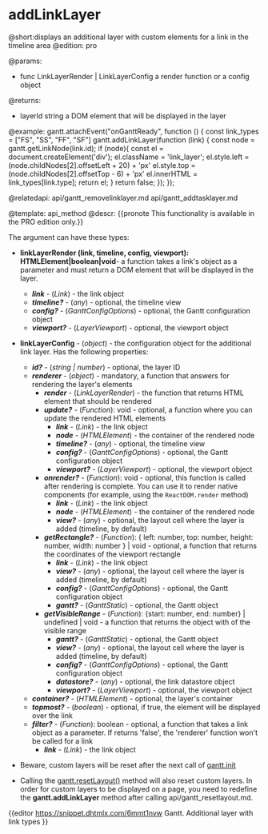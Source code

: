 addLinkLayer
=============

@short:displays an additional layer with custom elements for a link in the timeline area
@edition: pro

@params:
- func		LinkLayerRender | LinkLayerConfig		a render function or a config object 

@returns:
- layerId	string		a DOM element that will be displayed in the layer


@example:
gantt.attachEvent("onGanttReady", function () {
    const link_types = ["FS", "SS", "FF", "SF"]
    gantt.addLinkLayer(function (link) {
        const node = gantt.getLinkNode(link.id);
        if (node){
            const el = document.createElement('div');
            el.className = 'link_layer';
            el.style.left = (node.childNodes[2].offsetLeft + 20) + 'px'
            el.style.top = (node.childNodes[2].offsetTop - 6) + 'px'
            el.innerHTML = link_types[link.type];
            return el;
        }
        return false;
    });
});


@relatedapi:
  api/gantt_removelinklayer.md
  api/gantt_addtasklayer.md

	
@template:	api_method
@descr:
{{pronote This functionality is available in the PRO edition only.}}

The argument can have these types:

- <span class=submethod>**linkLayerRender (link, timeline, config, viewport): HTMLElement|boolean|void**</span>- a function takes a link's object as a parameter and must return a DOM element that will be displayed in the layer.
    - **_link_** - (*Link*) - the link object
    - **_timeline?_** - (*any*) - optional, the timeline view
    - **_config?_** - (*GanttConfigOptions*) - optional, the Gantt configuration object
    - **_viewport?_** - (*LayerViewport*) - optional, the viewport object


- <span class=subproperty>**linkLayerConfig**</span> - (*object*) - the configuration object for the additional link layer. Has the following properties:
    - **_id?_** - (*string | number*) - optional, the layer ID
    - **_renderer_** - (*object*) - mandatory, a function that answers for rendering the layer's elements
        - **_render_** - (*LinkLayerRender*) - the function that returns HTML element that should be rendered
        - **_update?_** - (*Function*): void - optional, a function where you can update the rendered HTML elements
            - **_link_** - (*Link*) - the link object
            - **_node_** - (*HTMLElement*) - the container of the rendered node
            - **_timeline?_** - (*any*) - optional, the timeline view
            - **_config?_** - (*GanttConfigOptions*) - optional, the Gantt configuration object
            - **_viewport?_** - (*LayerViewport*) - optional, the viewport object
        - **_onrender?_** - (*Function*): void - optional, this function is called after rendering is complete. You can use it to render native components (for example, using the `ReactDOM.render` method)
            - **_link_** - (*Link*) - the link object
            - **_node_** - (*HTMLElement*) - the container of the rendered node
            - **_view?_** - (*any*) - optional, the layout cell where the layer is added (timeline, by default)
        - **_getRectangle?_** - (*Function*): { left: number, top: number, height: number, width: number } | void - optional, a function that returns the coordinates of the viewport rectangle
            - **_link_** - (*Link*) - the link object
            - **_view?_** - (*any*) - optional, the layout cell where the layer is added (timeline, by default)
            - **_config?_** - (*GanttConfigOptions*) - optional, the Gantt configuration object
            - **_gantt?_** - (*GanttStatic*) - optional, the Gantt object
        - **_getVisibleRange_** - (*Function*): {start: number, end: number} | undefined | void - a function that returns the object with of the visible range
            - **_gantt?_** - (*GanttStatic*) - optional, the Gantt object
            - **_view?_** - (*any*) - optional, the layout cell where the layer is added (timeline, by default)
            - **_config?_** - (*GanttConfigOptions*) - optional, the Gantt configuration object
            - **_datastore?_** - (*any*) - optional, the link datastore object
            - **_viewport?_** - (*LayerViewport*) - optional, the viewport object
    - **_container?_** - (*HTMLElement*) - optional, the layer's container
    - **_topmost?_** - (*boolean*) - optional, if true, the element will be displayed over the link
    - **_filter?_** - (*Function*): boolean - optional, a function that takes a link object as a parameter. If returns 'false', the 'renderer' function won't be called for a link
        - **_link_** - (*Link*) - the link object





- Beware, custom layers will be reset after the next call of <a href="api/gantt_init.md">gantt.init</a>
- Calling the [gantt.resetLayout()](api/gantt_resetlayout.md) method will also reset custom layers. In order for custom layers to be displayed on a page, you need to redefine the **gantt.addLinkLayer** method after calling api/gantt_resetlayout.md.

{{editor	https://snippet.dhtmlx.com/6mmt1nvw	Gantt. Additional layer with link types
}}